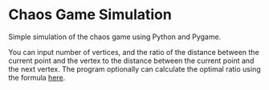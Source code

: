 # Chaos Game Simulation

Simple simulation of the chaos game using Python and Pygame.

You can input number of vertices, and the ratio of the distance between the current point and the vertex to the distance between the current point and the next vertex. The program optionally can calculate the optimal ratio using the formula [here](https://en.wikipedia.org/wiki/Chaos_game#Optimal_value_of_r_for_every_regular_polygon).
